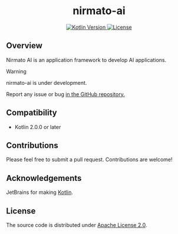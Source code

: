 <h1 style="text-align: center;">nirmato-ai</h1>

<p style="text-align: center;">
    <a href="https://kotlinlang.org">
        <img alt="Kotlin Version" src="https://img.shields.io/badge/kotlin-2.0.0-blue.svg?logo=kotlin">
    </a>
    <a href="https://github.com/nirmato/nirmato-ai/blob/main/LICENSE">
        <img alt="License" src="https://img.shields.io/github/license/nirmato/nirmato-ai" />
    </a>
</p>

## Overview

Nirmato AI is an application framework to develop AI applications.

> [!WARNING]
> nirmato-ai is under development.
>
> Report any issue or bug <a href="/issues">in the GitHub repository.</a>
> 
 
## Compatibility

* Kotlin 2.0.0 or later

## Contributions

Please feel free to submit a pull request. Contributions are welcome!

## Acknowledgements

JetBrains for making [Kotlin](https://kotlinlang.org).

## License

The source code is distributed under [Apache License 2.0](LICENSE).
